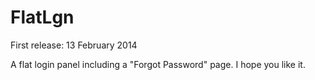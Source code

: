 FlatLgn
=======

First release: 13 February 2014


A  flat login panel including a "Forgot Password" page. I hope you like it.
